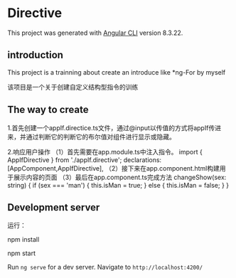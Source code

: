 # Directive

This project was generated with [Angular CLI](https://github.com/angular/angular-cli) version 8.3.22.

## introduction

This project is a trainning about create an introduce like *ng-For by myself

该项目是一个关于创建自定义结构型指令的训练

## The way to create 

1.首先创建一个appIf.directice.ts文件，通过@input以传值的方式将appIf传进来，并通过判断它的判断它的布尔值对组件进行显示或隐藏。

2.响应用户操作
  （1）首先需要在app.module.ts中注入指令。
       import { AppIfDirective } from './appIf.directive';
       declarations: [AppComponent,AppIfDirective],
  （2）接下来在app.component.html构建用于展示内容的页面
  （3）最后在app.component.ts完成方法
       changeShow(sex: string) {
          if (sex === 'man') {
              this.isMan = true;
          } else {
              this.isMan = false;
          }
        }


## Development server

运行：

npm install

npm start

Run `ng serve` for a dev server. Navigate to `http://localhost:4200/`


